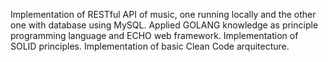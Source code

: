 Implementation of RESTful API of music, one running locally and the other one with database using MySQL.
Applied GOLANG knowledge as principle programming language and ECHO web framework.
Implementation of SOLID principles.
Implementation of basic Clean Code arquitecture.
